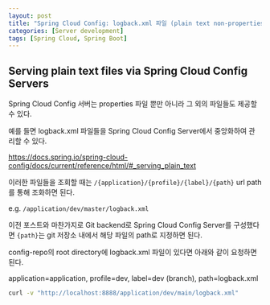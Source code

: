 ```yaml
---
layout: post
title: "Spring Cloud Config: logback.xml 파일 (plain text non-properties 파일) 제공하기"
categories: [Server development]
tags: [Spring Cloud, Spring Boot]
---
```


## Serving plain text files via Spring Cloud Config Servers

Spring Cloud Config 서버는 properties 파일 뿐만 아니라 그 외의 파일들도 제공할 수 있다.

예를 들면 logback.xml 파일들을 Spring Cloud Config Server에서 중앙화하여 관리할 수 있다.

<https://docs.spring.io/spring-cloud-config/docs/current/reference/html/#_serving_plain_text>

이러한 파일들을 조회할 때는 `/{application}/{profile}/{label}/{path}` url path를 통해 조화하면 된다.

e.g. `/application/dev/master/logback.xml`

이전 포스트와 마찬가지로 Git backend로 Spring Cloud Config Server를 구성했다면 `{path}`는 git 저장소 내에서 해당 파일의 path로 지정하면 된다.

config-repo의 root directory에 logback.xml 파일이 있다면 아래와 같이 요청하면 된다.

application=application, profile=dev, label=dev (branch), path=logback.xml

```sh
curl -v "http://localhost:8888/application/dev/main/logback.xml"
```
